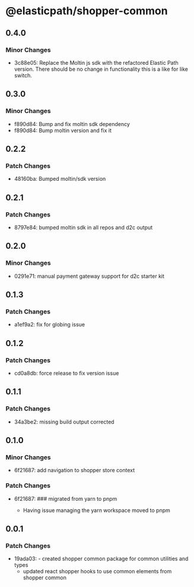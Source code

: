 # @elasticpath/shopper-common

## 0.4.0

### Minor Changes

- 3c88e05: Replace the Moltin js sdk with the refactored Elastic Path version. There should be no change in functionality this is a like for like switch.

## 0.3.0

### Minor Changes

- f890d84: Bump and fix moltin sdk dependency
- f890d84: Bump moltin version and fix it

## 0.2.2

### Patch Changes

- 48160ba: Bumped moltin/sdk version

## 0.2.1

### Patch Changes

- 8797e84: bumped moltin sdk in all repos and d2c output

## 0.2.0

### Minor Changes

- 0291e71: manual payment gateway support for d2c starter kit

## 0.1.3

### Patch Changes

- a1ef9a2: fix for globing issue

## 0.1.2

### Patch Changes

- cd0a8db: force release to fix version issue

## 0.1.1

### Patch Changes

- 34a3be2: missing build output corrected

## 0.1.0

### Minor Changes

- 6f21687: add navigation to shopper store context

### Patch Changes

- 6f21687: ### migrated from yarn to pnpm

  - Having issue managing the yarn workspace moved to pnpm

## 0.0.1

### Patch Changes

- 19ada03: - created shopper common package for common utilities and types
  - updated react shopper hooks to use common elements from shopper common

